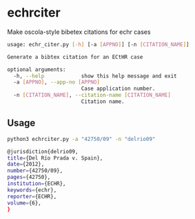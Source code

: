 # echrciter 

Make oscola-style bibetex citations for echr cases

```bash
usage: echr_citer.py [-h] [-a [APPNO]] [-n [CITATION_NAME]]

Generate a bibtex citation for an ECtHR case

optional arguments:
  -h, --help            show this help message and exit
  -a [APPNO], --app-no [APPNO]
                        Case application number.
  -n [CITATION_NAME], --citation-name [CITATION_NAME]
                        Citation name.

```

## Usage 

```bash
python3 echrciter.py -a "42750/09" -n "delrio09"  
```

```bash
@jurisdiction{delrio09,
title={Del Río Prada v. Spain},
date={2012},
number={42750/09},
pages={42750},
institution={ECHR},
keywords={echr},
reporter={ECHR},
volume={6},
}
```
